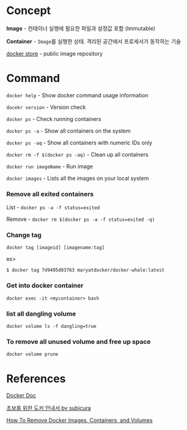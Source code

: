 # Concept
**Image** - 컨테이너 실행에 필요한 파일과 설정값 포함 (Immutable)

**Container** - `Image`를 실행한 상태. 격리된 공간에서 프로세서가 동작하는 기술

[docker store](https://store.docker.com/) - public image repository

# Command
`docker help` - Show docker command usage information

`docekr version` - Version check

`docker ps` - Check running containers

`docker ps -a` - Show all containers on the system

`docker ps -aq` - Show all containers with numeric IDs only

`docker rm -f $(docker ps -aq)` - Clean up all containers

`docker run imageName` - Run image

`docker images` - Lists all the images on your local system

### Remove all exited containers
List - `docker ps -a -f status=exited`

Remove - `docker rm $(docker ps -a -f status=exited -q)`

### Change tag
`docker tag [imageid] [imagename:tag]`

ex>
```
$ docker tag 7d9495d03763 maryatdocker/docker-whale:latest
```

### Get into docker container
```
docker exec -it <mycontainer> bash
```

### list all dangling volume
```
docker volume ls -f dangling=true
```

### To remove all unused volume and free up space
```
docker volume prune
```

# References
[Docker Doc](https://docs.docker.com/)

[초보를 위한 도커 안내서 by subicura](https://subicura.com/2017/01/19/docker-guide-for-beginners-1.html)

[How To Remove Docker Images, Containers, and Volumes](https://www.digitalocean.com/community/tutorials/how-to-remove-docker-images-containers-and-volumes)

